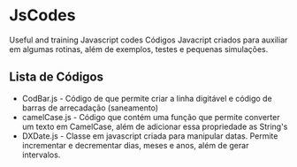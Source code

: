 # JsCodes
Useful and training Javascript codes
Códigos Javacript criados para auxiliar em algumas rotinas, além de exemplos, testes e pequenas simulações.

## Lista de Códigos
- CodBar.js - Código de que permite criar a linha digitável e código de barras de arrecadação (saneamento)
- camelCase.js - Código que contém uma função que permite converter um texto em CamelCase, além de adicionar essa propriedade as String's
- DXDate.js - Classe em javascript criada para manipular datas. Permite incrementar e decrementar dias, meses e anos, além de gerar intervalos. 
